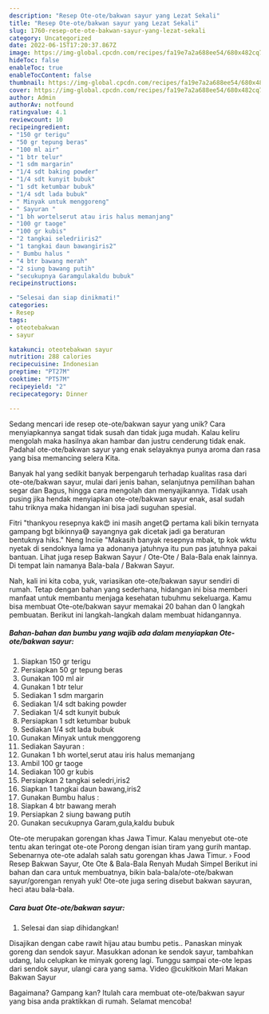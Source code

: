 ```yaml
---
description: "Resep Ote-ote/bakwan sayur yang Lezat Sekali"
title: "Resep Ote-ote/bakwan sayur yang Lezat Sekali"
slug: 1760-resep-ote-ote-bakwan-sayur-yang-lezat-sekali
category: Uncategorized
date: 2022-06-15T17:20:37.867Z
image: https://img-global.cpcdn.com/recipes/fa19e7a2a688ee54/680x482cq70/ote-otebakwan-sayur-foto-resep-utama.jpg
hideToc: false
enableToc: true
enableTocContent: false
thumbnail: https://img-global.cpcdn.com/recipes/fa19e7a2a688ee54/680x482cq70/ote-otebakwan-sayur-foto-resep-utama.jpg
cover: https://img-global.cpcdn.com/recipes/fa19e7a2a688ee54/680x482cq70/ote-otebakwan-sayur-foto-resep-utama.jpg
author: Admin
authorAv: notfound
ratingvalue: 4.1
reviewcount: 10
recipeingredient:
- "150 gr terigu"
- "50 gr tepung beras"
- "100 ml air"
- "1 btr telur"
- "1 sdm margarin"
- "1/4 sdt baking powder"
- "1/4 sdt kunyit bubuk"
- "1 sdt ketumbar bubuk"
- "1/4 sdt lada bubuk"
- " Minyak untuk menggoreng"
- " Sayuran "
- "1 bh wortelserut atau iris halus memanjang"
- "100 gr taoge"
- "100 gr kubis"
- "2 tangkai seledriiris2"
- "1 tangkai daun bawangiris2"
- " Bumbu halus "
- "4 btr bawang merah"
- "2 siung bawang putih"
- "secukupnya Garamgulakaldu bubuk"
recipeinstructions:

- "Selesai dan siap dinikmati!"
categories:
- Resep
tags:
- oteotebakwan
- sayur

katakunci: oteotebakwan sayur 
nutrition: 288 calories
recipecuisine: Indonesian
preptime: "PT27M"
cooktime: "PT57M"
recipeyield: "2"
recipecategory: Dinner

---
```





Sedang mencari ide resep ote-ote/bakwan sayur yang unik? Cara menyiapkannya sangat tidak susah dan tidak juga mudah. Kalau keliru mengolah maka hasilnya akan hambar dan justru cenderung tidak enak. Padahal ote-ote/bakwan sayur yang enak selayaknya punya aroma dan rasa yang bisa memancing selera Kita.





Banyak hal yang sedikit banyak berpengaruh terhadap kualitas rasa dari ote-ote/bakwan sayur, mulai dari jenis bahan, selanjutnya pemilihan bahan segar dan Bagus, hingga cara mengolah dan menyajikannya. Tidak usah pusing jika hendak menyiapkan ote-ote/bakwan sayur enak,      asal sudah tahu triknya maka hidangan ini bisa jadi suguhan spesial.














Fitri &#34;thankyou resepnya kak😍 ini masih anget😋 pertama kali bikin ternyata gampang bgt bikinnya😅 sayangnya gak dicetak jadi ga beraturan bentuknya hiks.&#34; Neng Inciie &#34;Makasih banyak resepnya mbak, tp kok wktu nyetak di sendoknya lama ya adonanya jatuhnya itu pun pas jatuhnya pakai bantuan. Lihat juga resep Bakwan Sayur / Ote-Ote / Bala-Bala enak lainnya. Di tempat lain namanya Bala-bala / Bakwan Sayur.






Nah, kali ini kita coba, yuk, variasikan ote-ote/bakwan sayur sendiri di rumah. Tetap dengan bahan yang sederhana, hidangan ini bisa memberi manfaat untuk membantu menjaga kesehatan tubuhmu sekeluarga. Kamu bisa membuat Ote-ote/bakwan sayur memakai 20 bahan dan 0 langkah pembuatan. Berikut ini langkah-langkah dalam membuat hidangannya.

<!--inarticleads1-->

##### Bahan-bahan dan bumbu yang wajib ada dalam menyiapkan Ote-ote/bakwan sayur:

1. Siapkan 150 gr terigu
1. Persiapkan 50 gr tepung beras
1. Gunakan 100 ml air
1. Gunakan 1 btr telur
1. Sediakan 1 sdm margarin
1. Sediakan 1/4 sdt baking powder
1. Sediakan 1/4 sdt kunyit bubuk
1. Persiapkan 1 sdt ketumbar bubuk
1. Sediakan 1/4 sdt lada bubuk
1. Gunakan  Minyak untuk menggoreng
1. Sediakan  Sayuran :
1. Gunakan 1 bh wortel,serut atau iris halus memanjang
1. Ambil 100 gr taoge
1. Sediakan 100 gr kubis
1. Persiapkan 2 tangkai seledri,iris2
1. Siapkan 1 tangkai daun bawang,iris2
1. Gunakan  Bumbu halus :
1. Siapkan 4 btr bawang merah
1. Persiapkan 2 siung bawang putih
1. Gunakan secukupnya Garam,gula,kaldu bubuk


Ote-ote merupakan gorengan khas Jawa Timur. Kalau menyebut ote-ote tentu akan teringat ote-ote Porong dengan isian tiram yang gurih mantap. Sebenarnya ote-ote adalah salah satu gorengan khas Jawa Timur. › Food Resep Bakwan Sayur, Ote Ote &amp; Bala-Bala Renyah Mudah Simpel Berikut ini bahan dan cara untuk membuatnya, bikin bala-bala/ote-ote/bakwan sayur/gorengan renyah yuk! Ote-ote juga sering disebut bakwan sayuran, heci atau bala-bala. 

<!--inarticleads2-->

##### Cara buat Ote-ote/bakwan sayur:


1. Selesai dan siap dihidangkan!

Disajikan dengan cabe rawit hijau atau bumbu petis.. Panaskan minyak goreng dan sendok sayur. Masukkan adonan ke sendok sayur, tambahkan udang, lalu celupkan ke minyak goreng lagi. Tunggu sampai ote-ote lepas dari sendok sayur, ulangi cara yang sama. Video @cukitkoin Mari Makan Bakwan Sayur 

Bagaimana? Gampang kan? Itulah cara membuat ote-ote/bakwan sayur yang bisa anda praktikkan di rumah. Selamat mencoba!
